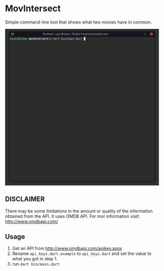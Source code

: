 # MovIntersect
Simple command-line tool that shows what two movies have in common.

![](assets/movintersect-demo.gif)

## DISCLAIMER
There may be some limitations in the amount or quality of the information obtained from the API.
It uses OMDB API. For mor information visit: http://www.omdbapi.com/

## Usage
1. Get an API from http://www.omdbapi.com/apikey.aspx
2. Rename `api_keys.dart.example` to `api_keys.dart` and set the value to what you got in step 1.
3. run `dart bin/main.dart`
